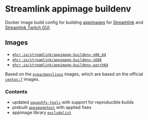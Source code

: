 Streamlink appimage buildenv
====

Docker image build config for building [appimages](https://appimage.org/) for [Streamlink](https://github.com/streamlink/streamlink) and [Streamlink Twitch GUI](https://github.com/streamlink/streamlink-twitch-gui).

## Images

- [`ghcr.io/streamlink/appimage-buildenv-x86_64`](https://github.com/orgs/streamlink/packages/container/appimage-buildenv-x86_64)
- [`ghcr.io/streamlink/appimage-buildenv-i686`](https://github.com/orgs/streamlink/packages/container/appimage-buildenv-i686)
- [`ghcr.io/streamlink/appimage-buildenv-aarch64`](https://github.com/orgs/streamlink/packages/container/appimage-buildenv-aarch64)

Based on the [`pypa/manylinux`](https://github.com/pypa/manylinux) images, which are based on the official [`centos:7`](https://hub.docker.com/_/centos) images.

### Contents

- updated [`squashfs-tools`](https://github.com/plougher/squashfs-tools) with support for reproducible builds
- prebuilt [`appimagetool`](https://github.com/AppImage/AppImageKit) with applied fixes
- appimage library [`excludelist`](https://github.com/AppImage/pkg2appimage)
